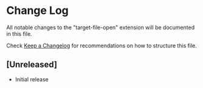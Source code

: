 # Change Log

All notable changes to the "target-file-open" extension will be documented in this file.

Check [Keep a Changelog](http://keepachangelog.com/) for recommendations on how to structure this file.

## [Unreleased]

- Initial release